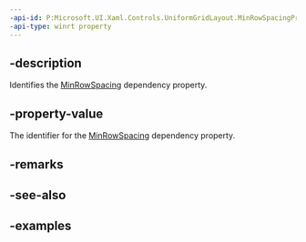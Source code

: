 ```yaml
---
-api-id: P:Microsoft.UI.Xaml.Controls.UniformGridLayout.MinRowSpacingProperty
-api-type: winrt property
---
```


## -description

Identifies the [MinRowSpacing](uniformgridlayout_minrowspacing.md) dependency property.

## -property-value

The identifier for the [MinRowSpacing](uniformgridlayout_minrowspacing.md) dependency property.

## -remarks

## -see-also

## -examples

